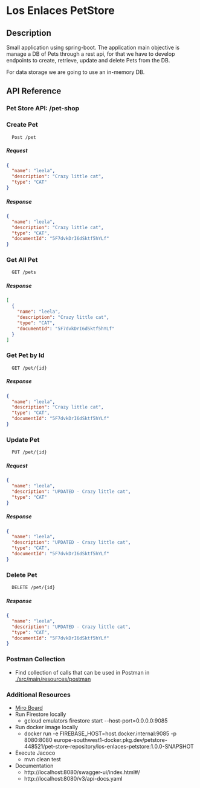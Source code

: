 # Los Enlaces PetStore

## Description

Small application using spring-boot.
The application main objective is manage a DB of Pets through a rest api,
for that we have to develop endpoints to create, retrieve, update and delete Pets from the DB.

For data storage we are going to use an in-memory DB.

## API Reference

### Pet Store API: /pet-shop

### Create Pet

```http
  Post /pet
```

##### Request

```json
{
  "name": "leela",
  "description": "Crazy little cat",
  "type": "CAT"
}
```
##### Response

```json
{
  "name": "leela",
  "description": "Crazy little cat",
  "type": "CAT",
  "documentId": "5F7dvkDrI6dSktf5hYLf"
}
```

### Get All Pet

```http
  GET /pets
```

##### Response

```json
[
  {
    "name": "leela",
    "description": "Crazy little cat",
    "type": "CAT",
    "documentId": "5F7dvkDrI6dSktf5hYLf"
  }
]
```

### Get Pet by Id

```http
  GET /pet/{id}
```

##### Response

```json
{
  "name": "leela",
  "description": "Crazy little cat",
  "type": "CAT",
  "documentId": "5F7dvkDrI6dSktf5hYLf"
}
```

### Update Pet

```http
  PUT /pet/{id}
```

##### Request

```json
{
  "name": "leela",
  "description": "UPDATED - Crazy little cat",
  "type": "CAT"
}
```

##### Response

```json
{
  "name": "leela",
  "description": "UPDATED - Crazy little cat",
  "type": "CAT",
  "documentId": "5F7dvkDrI6dSktf5hYLf"
}
```

### Delete Pet

```http
  DELETE /pet/{id}
```

##### Response

```json
{
  "name": "leela",
  "description": "UPDATED - Crazy little cat",
  "type": "CAT",
  "documentId": "5F7dvkDrI6dSktf5hYLf"
}
```

### Postman Collection

- Find collection of calls that can be used in Postman in [./src/main/resources/postman](./src/main/resources/postman)



### Additional Resources

- [Miro Board](https://miro.com/welcome/VnV4ajlON3NwNzVqVFY5QVRHL0k4eWtUVHZVbFBaNVFWanRsUGUvVmZsM2VsQ09PZWhxV3EzN3I1YTVwT25iTFY5dUZ6Mm1nSlcyUDNzekRNNmg0SFo4a3BrRnozNTNNVWZPd0p5T3BsZXJiWmorUDNpcVYyVVNxRDkyTmZUZXohZQ==?share_link_id=972822618721)
- Run Firestore locally
  - gcloud emulators firestore start --host-port=0.0.0.0:9085
- Run docker image locally
  - docker run -e FIREBASE_HOST=host.docker.internal:9085 -p 8080:8080 europe-southwest1-docker.pkg.dev/petstore-448521/pet-store-repository/los-enlaces-petstore:1.0.0-SNAPSHOT
- Execute Jacoco
  - mvn clean test
- Documentation
  - http://localhost:8080/swagger-ui/index.html#/
  - http://localhost:8080/v3/api-docs.yaml